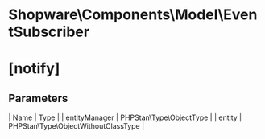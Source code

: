 # Shopware\Components\Model\EventSubscriber

# [notify] [](https://github.com/shopware/shopware/blob/5.6/engine/Shopware/Components/Model/EventSubscriber.php#L196)

## Parameters
| Name        | Type           |
| entityManager        | PHPStan\Type\ObjectType           |
| entity        | PHPStan\Type\ObjectWithoutClassType           |
